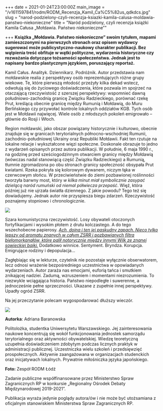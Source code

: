 +++
date = 2021-01-24T23:00:00Z
main_image = "/v1611597841/rodm/RODM_Recenzja_Kamil_Ca%C5%82us_qdkdcs.jpg"
slug = "narod-podzielony-czyli-recenzja-ksiazki-kamila-calusa-moldawia-panstwo-niekonieczne"
title = "Naród podzielony, czyli recenzja książki Kamila Całusa „Mołdawia. Państwo niekonieczne”"

+++
**Książka „Mołdawia. Państwo niekonieczne” swoim tytułem, mapami zamieszczonymi na pierwszych stronach oraz opisem wydawcy sugerować może publicystyczno-naukowy charakter publikacji. Bez wątpienia treść obfituje w wątki polityczne, wydarzenia historyczne czy rozważania dotyczące tożsamości społeczeństwa. Jednak jest to napisany bardzo plastycznym językiem, poruszający reportaż.**

Kamil Całus. Analityk. Dziennikarz. Podróżnik. Autor przedstawia nam mołdawskie realia z perspektywy osób reprezentujących różne grupy wiekowe. Te, które pierwszą młodość przeżyły kilka dekad wstecz, odwołują się do życiowego doświadczenia, które pozwala im spojrzeć na otaczającą rzeczywistość z szerszej perspektywy: wspomnieć dawną południowo-zachodnią granicę Związku Radzieckiego, porównać rzekę Prut, kreślącą obecnie granicę między Rumunią i Mołdawią, do Muru Berlińskiego czy przywołać kontrole lokalnych oddziałów KGB. Tych osób jest w Mołdawii najwięcej. Wiele osób z młodszych pokoleń emigrowało – głównie do Rosji i Włoch.

Region mołdawski, jako obszar powiązany historycznie i kulturowo, obecnie znajduje się w granicach terytorialnych północno-wschodniej Rumunii, zachodnio-południowej Ukrainy oraz Republiki Mołdawii. Fakt ten rzutuje na lokalne relacje i wykształcone więzi społeczne. Doskonale obrazuje to jedno z wydarzeń opisanych przez autora publikacji. W południe, 6 maja 1990 r., na godzinę przed sześciogodzinnym otwarciem granicy między Mołdawią (wówczas nadal stanowiącą część Związku Radzieckiego) a Rumunią, tłumnie zgromadzona po obu stronach granicy społeczność obsypała Prut kwiatami. Rzeka pokryła się kolorowym dywanem, niczym łąka w czerwcowym słońcu. W przeciwieństwie do ziemi pozbawionej roślinności tworzyła barwny most, który _w kilka minut miał symbolicznie zasypać dzielącą naród rumuński od niemal półwiecza przepaść_. Więź, która później już nie ujrzała światła dziennego. Z jakie powodu? Tego też się dowiadujemy. Jednak autor nie przyspiesza biegu zdarzeń. Rzeczywistość poznajemy stopniowo i chronologicznie.

![](https://res.cloudinary.com/inspro/image/upload/v1611598122/rodm/moldawia_RODM_okladka_e65v3x.jpg)

Szara komunistyczna rzeczywistość. Losy obywateli otoczonych fortyfikacjami i wysokim płotem z drutu kolczastego. A do tego wszechobecne papierosy. [_Ach, doina i ten jej paskudny zapach. Nieco tylko lepszy od aromatu znanych w całym ZSRR i pozbawianych filtra biełomorkanałów, które palił notorycznie między innymi Wilk ze znanej sowieckiej bajki._](https://www.rodm-lodz.pl/aktualnosci/k-calus-moldawia-panstwo-niekonieczne/ "https://www.rodm-lodz.pl/aktualnosci/k-calus-moldawia-panstwo-niekonieczne/") Dodatkowo winnice. Sentyment. Bryndza. Korupcja. Emigrujące rodziny i depopulacja…

Zagłębiając się w lekturze, czytelnik nie pozostaje wyłącznie obserwatorem, lecz odnosi wrażenie bezpośredniego uczestnictwa w opowiadanych wydarzeniach. Autor zaraża nas emocjami, euforią tańca i smutkiem znikającej nadziei. Zadumą, wzruszeniem i momentami niezrozumienia. To niezwykle wciągająca historia. Państwo niepodległe i suwerenne, a jednocześnie pełne sprzeczności. Ukazane z zupełnie innej perspektywy. Upadły ogród ZSRR.

Na jej przeczytanie polecam wygospodarować dłuższy wieczór.

![](https://res.cloudinary.com/inspro/image/upload/v1607458432/rodm/Adriana_Baranowska_RODM_d8yy2t.jpg)

**Autorka**: Adriana Baranowska

Politolożka, studentka Uniwersytetu Warszawskiego. Jej zainteresowania naukowe koncentrują się wokół funkcjonowania jednostek samorządu terytorialnego oraz aktywności obywatelskiej. Wiedzę teoretyczną uzupełnia doświadczeniem zdobytym podczas licznych praktyk w administracji publicznej. Uczestniczka wielu szkoleń i przedsięwzięć prospołecznych. Aktywnie zaangażowana w organizacjach studenckich oraz inicjatywach lokalnych. Prywatnie miłośniczka języka japońskiego.

**Foto:** Zespół RODM Łódź

Zadanie publiczne współfinansowane przez Ministerstwo Spraw Zagranicznych RP w konkursie „Regionalny Ośrodek Debaty Międzynarodowej 2019-2021”.

Publikacja wyraża jedynie poglądy autora/ów i nie może być utożsamiana z oficjalnym stanowiskiem Ministerstwa Spraw Zagranicznych RP.